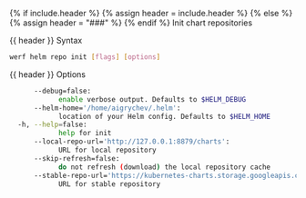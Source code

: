 {% if include.header %}
{% assign header = include.header %}
{% else %}
{% assign header = "###" %}
{% endif %}
Init chart repositories

{{ header }} Syntax

```bash
werf helm repo init [flags] [options]
```

{{ header }} Options

```bash
      --debug=false:
            enable verbose output. Defaults to $HELM_DEBUG
      --helm-home='/home/aigrychev/.helm':
            location of your Helm config. Defaults to $HELM_HOME
  -h, --help=false:
            help for init
      --local-repo-url='http://127.0.0.1:8879/charts':
            URL for local repository
      --skip-refresh=false:
            do not refresh (download) the local repository cache
      --stable-repo-url='https://kubernetes-charts.storage.googleapis.com':
            URL for stable repository
```

